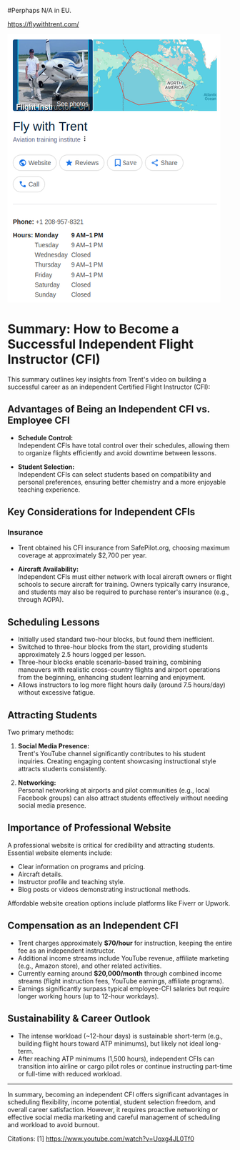 #Perphaps N/A in EU.

https://flywithtrent.com/

![trent](./img/trent.png)

# Summary: How to Become a Successful Independent Flight Instructor (CFI)

This summary outlines key insights from Trent's video on building a successful career as an independent Certified Flight Instructor (CFI):

## Advantages of Being an Independent CFI vs. Employee CFI

- **Schedule Control:**  
  Independent CFIs have total control over their schedules, allowing them to organize flights efficiently and avoid downtime between lessons.

- **Student Selection:**  
  Independent CFIs can select students based on compatibility and personal preferences, ensuring better chemistry and a more enjoyable teaching experience.

## Key Considerations for Independent CFIs

### Insurance
- Trent obtained his CFI insurance from SafePilot.org, choosing maximum coverage at approximately $2,700 per year.

- **Aircraft Availability:**  
  Independent CFIs must either network with local aircraft owners or flight schools to secure aircraft for training. Owners typically carry insurance, and students may also be required to purchase renter's insurance (e.g., through AOPA).

## Scheduling Lessons

- Initially used standard two-hour blocks, but found them inefficient.
- Switched to three-hour blocks from the start, providing students approximately 2.5 hours logged per lesson.
- Three-hour blocks enable scenario-based training, combining maneuvers with realistic cross-country flights and airport operations from the beginning, enhancing student learning and enjoyment.
- Allows instructors to log more flight hours daily (around 7.5 hours/day) without excessive fatigue.

## Attracting Students

Two primary methods:

1. **Social Media Presence:**  
   Trent's YouTube channel significantly contributes to his student inquiries. Creating engaging content showcasing instructional style attracts students consistently.

2. **Networking:**  
   Personal networking at airports and pilot communities (e.g., local Facebook groups) can also attract students effectively without needing social media presence.

## Importance of Professional Website

A professional website is critical for credibility and attracting students. Essential website elements include:

- Clear information on programs and pricing.
- Aircraft details.
- Instructor profile and teaching style.
- Blog posts or videos demonstrating instructional methods.

Affordable website creation options include platforms like Fiverr or Upwork.

## Compensation as an Independent CFI

- Trent charges approximately **$70/hour** for instruction, keeping the entire fee as an independent instructor.
- Additional income streams include YouTube revenue, affiliate marketing (e.g., Amazon store), and other related activities.
- Currently earning around **$20,000/month** through combined income streams (flight instruction fees, YouTube earnings, affiliate programs).
- Earnings significantly surpass typical employee-CFI salaries but require longer working hours (up to 12-hour workdays).

## Sustainability & Career Outlook

- The intense workload (~12-hour days) is sustainable short-term (e.g., building flight hours toward ATP minimums), but likely not ideal long-term.
- After reaching ATP minimums (1,500 hours), independent CFIs can transition into airline or cargo pilot roles or continue instructing part-time or full-time with reduced workload.

---

In summary, becoming an independent CFI offers significant advantages in scheduling flexibility, income potential, student selection freedom, and overall career satisfaction. However, it requires proactive networking or effective social media marketing and careful management of scheduling and workload to avoid burnout.

Citations:
[1] https://www.youtube.com/watch?v=Uqxg4JL0Tf0
